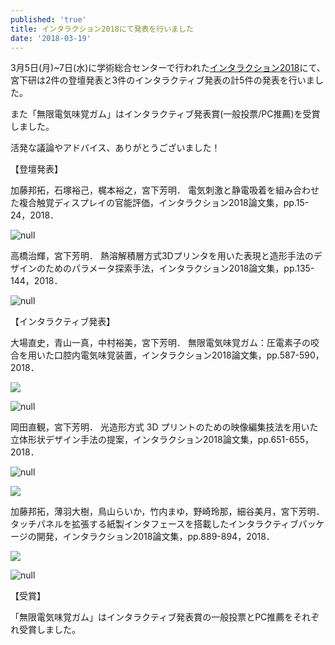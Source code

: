 ```yaml
---
published: 'true'
title: インタラクション2018にて発表を行いました
date: '2018-03-19'
---
```

3月5日(月)~7日(水)に学術総合センターで行われた[インタラクション2018](http://www.interaction-ipsj.org/2018/)にて、宮下研は2件の登壇発表と3件のインタラクティブ発表の計5件の発表を行いました。

また「無限電気味覚ガム」はインタラクティブ発表賞(一般投票/PC推薦)を受賞しました。

活発な議論やアドバイス、ありがとうございました！ 

【登壇発表】

加藤邦拓，石塚裕己，梶本裕之，宮下芳明． 電気刺激と静電吸着を組み合わせた複合触覚ディスプレイの官能評価，インタラクション2018論文集，pp.15-24，2018．

![null](https://lh3.googleusercontent.com/-xu8E69JAlnU/Wq9JgSzE-cI/AAAAAAAAEGg/kfV_93hjAr0audgMeAbjChglHKsUdt13ACE0YBhgL/DSC_3399.JPG)

高橋治輝，宮下芳明． 熱溶解積層方式3Dプリンタを用いた表現と造形手法のデザインのためのパラメータ探索手法，インタラクション2018論文集，pp.135-144，2018．

![null](https://lh3.googleusercontent.com/-kIoJkrR3DJs/Wq9JgVDAD_I/AAAAAAAAEIs/OEu8mul8IGAiOn55WUFqlQCh3oBDXnEZQCE0YBhgL/IMG_20180306_164856.jpg)

【インタラクティブ発表】

大場直史，青山一真，中村裕美，宮下芳明． 無限電気味覚ガム：圧電素子の咬合を用いた口腔内電気味覚装置，インタラクション2018論文集，pp.587-590，2018．

![](https://lh3.googleusercontent.com/-MMS-ibEo_3U/Wq9JgR70omI/AAAAAAAAEI0/69tLRKRJNJAWN_zXvNB4EvFVA_6GHsHrwCE0YBhgL/DSC_3476.JPG)

![null](https://lh3.googleusercontent.com/-dhz_ivmOfhY/Wq9JgdVRyUI/AAAAAAAAEGg/66CBoEaXnoowKyR8kpuurDfCdjiOJHfHQCE0YBhgL/DSC_3593.JPG)

岡田直観，宮下芳明． 光造形方式 3D プリントのための映像編集技法を用いた立体形状デザイン手法の提案，インタラクション2018論文集，pp.651-655，2018．

![null](https://lh3.googleusercontent.com/-jgGomvyAj1Q/Wq9JgbyZXHI/AAAAAAAAEGg/BUyl8_MkWSEgs8mlZDWsYCMmc7Qnujo7QCE0YBhgL/IMG_9425.JPG)

![](https://lh3.googleusercontent.com/-aMuHNj4WAR8/Wq9JgQzK7sI/AAAAAAAAEI0/SDuDi1ighb0UCW2zjRw34tnRJhcVdqhKQCE0YBhgL/IMG_9428.JPG)

加藤邦拓，薄羽大樹，鳥山らいか，竹内まゆ，野崎玲那，細谷美月，宮下芳明． タッチパネルを拡張する紙製インタフェースを搭載したインタラクティブパッケージの開発，インタラクション2018論文集，pp.889-894，2018．

![](https://lh3.googleusercontent.com/-rYGD3Vm08cI/Wq9JgeF3xWI/AAAAAAAAEIY/JJ6FFktSr3An07K4GmdGPGhCAZUg1QSRQCE0YBhgL/20180307_145135.jpg)

![null](https://lh3.googleusercontent.com/-0qv3VhF5a0s/Wq9JgaHDbcI/AAAAAAAAEIc/1mFvhgfyZU0_fVKuRNW0gegYTVeLvj0wwCE0YBhgL/DSC_3532.JPG)



【受賞】

「無限電気味覚ガム」はインタラクティブ発表賞の一般投票とPC推薦をそれぞれ受賞しました。

![]()
